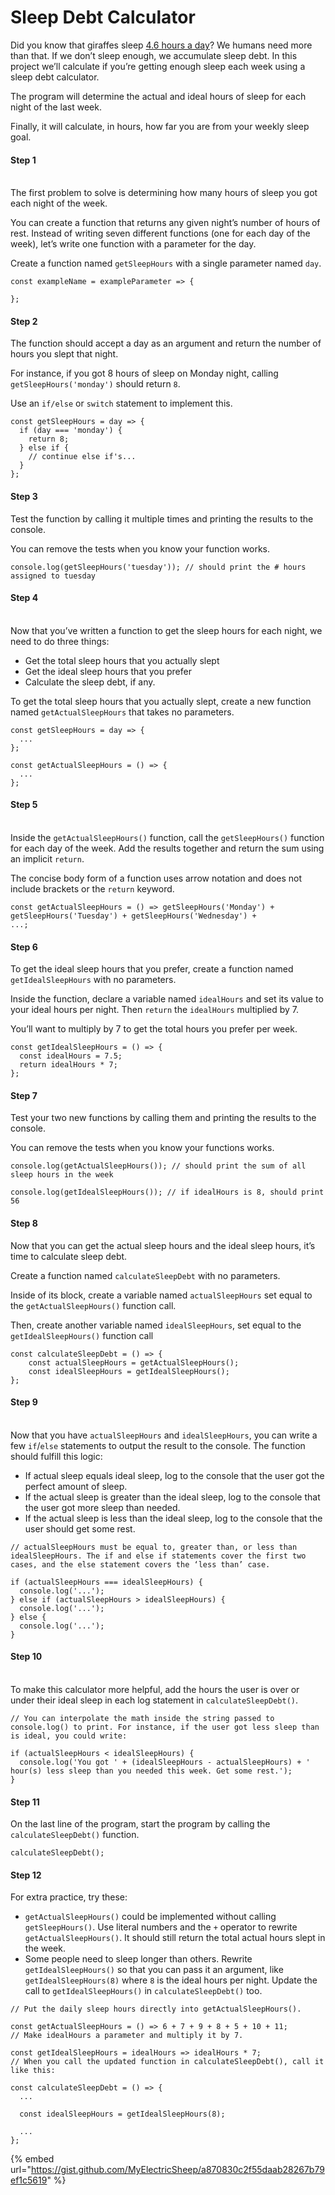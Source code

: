 # Sleep Debt Calculator

Did you know that giraffes sleep [4.6 hours a day](https://en.wikipedia.org/wiki/Giraffe#Legs,\_locomotion_and_posture)? We humans need more than that. If we don’t sleep enough, we accumulate sleep debt. In this project we’ll calculate if you’re getting enough sleep each week using a sleep debt calculator.

The program will determine the actual and ideal hours of sleep for each night of the last week.

Finally, it will calculate, in hours, how far you are from your weekly sleep goal.

#### Step 1

\
The first problem to solve is determining how many hours of sleep you got each night of the week.

You can create a function that returns any given night’s number of hours of rest. Instead of writing seven different functions (one for each day of the week), let’s write one function with a parameter for the day.

Create a function named `getSleepHours` with a single parameter named `day`.

```
const exampleName = exampleParameter => {
 
};
```

#### Step 2

The function should accept a day as an argument and return the number of hours you slept that night.

For instance, if you got 8 hours of sleep on Monday night, calling `getSleepHours('monday')` should return `8`.

Use an `if/else` or `switch` statement to implement this.

```
const getSleepHours = day => {
  if (day === 'monday') {
    return 8;
  } else if {
    // continue else if's...
  }
};
```

#### Step 3

Test the function by calling it multiple times and printing the results to the console.

You can remove the tests when you know your function works.

```
console.log(getSleepHours('tuesday')); // should print the # hours assigned to tuesday
```

#### Step 4

\
Now that you’ve written a function to get the sleep hours for each night, we need to do three things:

* Get the total sleep hours that you actually slept
* Get the ideal sleep hours that you prefer
* Calculate the sleep debt, if any.

To get the total sleep hours that you actually slept, create a new function named `getActualSleepHours` that takes no parameters.

```
const getSleepHours = day => {
  ...
};
 
const getActualSleepHours = () => {
  ...
};
```

#### Step 5

\
Inside the `getActualSleepHours()` function, call the `getSleepHours()` function for each day of the week. Add the results together and return the sum using an implicit `return`.



The concise body form of a function uses arrow notation and does not include brackets or the `return` keyword.

```
const getActualSleepHours = () => getSleepHours('Monday') + getSleepHours('Tuesday') + getSleepHours('Wednesday') + 
...;
```

#### Step 6

To get the ideal sleep hours that you prefer, create a function named `getIdealSleepHours` with no parameters.

Inside the function, declare a variable named `idealHours` and set its value to your ideal hours per night. Then `return` the `idealHours` multiplied by 7.

You’ll want to multiply by 7 to get the total hours you prefer per week.

```
const getIdealSleepHours = () => {
  const idealHours = 7.5;
  return idealHours * 7;
};
```

#### Step 7

Test your two new functions by calling them and printing the results to the console.

You can remove the tests when you know your functions works.

```
console.log(getActualSleepHours()); // should print the sum of all sleep hours in the week
 
console.log(getIdealSleepHours()); // if idealHours is 8, should print 56
```

#### Step 8

Now that you can get the actual sleep hours and the ideal sleep hours, it’s time to calculate sleep debt.

Create a function named `calculateSleepDebt` with no parameters.

Inside of its block, create a variable named `actualSleepHours` set equal to the `getActualSleepHours()` function call.

Then, create another variable named `idealSleepHours`, set equal to the `getIdealSleepHours()` function call

```
const calculateSleepDebt = () => {
    const actualSleepHours = getActualSleepHours();
    const idealSleepHours = getIdealSleepHours();
};
```

#### Step 9



\
Now that you have `actualSleepHours` and `idealSleepHours`, you can write a few `if`/`else` statements to output the result to the console. The function should fulfill this logic:

* If actual sleep equals ideal sleep, log to the console that the user got the perfect amount of sleep.
* If the actual sleep is greater than the ideal sleep, log to the console that the user got more sleep than needed.
* If the actual sleep is less than the ideal sleep, log to the console that the user should get some rest.

```
// actualSleepHours must be equal to, greater than, or less than idealSleepHours. The if and else if statements cover the first two cases, and the else statement covers the ‘less than’ case.

if (actualSleepHours === idealSleepHours) {
  console.log('...');
} else if (actualSleepHours > idealSleepHours) {
  console.log('...');
} else {
  console.log('...');
}
```

#### Step 10

\
To make this calculator more helpful, add the hours the user is over or under their ideal sleep in each log statement in `calculateSleepDebt()`.

```
// You can interpolate the math inside the string passed to console.log() to print. For instance, if the user got less sleep than is ideal, you could write:

if (actualSleepHours < idealSleepHours) {
  console.log('You got ' + (idealSleepHours - actualSleepHours) + ' hour(s) less sleep than you needed this week. Get some rest.');
}
```

#### Step 11

On the last line of the program, start the program by calling the `calculateSleepDebt()` function.

```
calculateSleepDebt();
```

#### Step 12



For extra practice, try these:

* `getActualSleepHours()` could be implemented without calling `getSleepHours()`. Use literal numbers and the `+` operator to rewrite `getActualSleepHours()`. It should still return the total actual hours slept in the week.
* Some people need to sleep longer than others. Rewrite `getIdealSleepHours()` so that you can pass it an argument, like `getIdealSleepHours(8)` where `8` is the ideal hours per night. Update the call to `getIdealSleepHours()` in `calculateSleepDebt()` too.

```
// Put the daily sleep hours directly into getActualSleepHours().

const getActualSleepHours = () => 6 + 7 + 9 + 8 + 5 + 10 + 11;
// Make idealHours a parameter and multiply it by 7.

const getIdealSleepHours = idealHours => idealHours * 7;
// When you call the updated function in calculateSleepDebt(), call it like this:

const calculateSleepDebt = () => {
  ...
 
  const idealSleepHours = getIdealSleepHours(8);
 
  ...
};
```

{% embed url="https://gist.github.com/MyElectricSheep/a870830c2f55daab28267b79ef1c5619" %}
